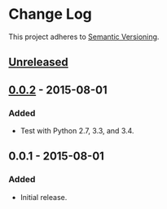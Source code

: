 # Change Log
This project adheres to [Semantic Versioning](http://semver.org/).

## [Unreleased][unreleased]

## [0.0.2] - 2015-08-01
### Added
- Test with Python 2.7, 3.3, and 3.4.

## 0.0.1 - 2015-08-01
### Added
- Initial release.

[unreleased]: https://github.com/mgk/rq-retry/compare/v0.0.2...HEAD
[0.0.2]: https://github.com/mgk/rq-retry/compare/v0.0.2...v0.0.1
